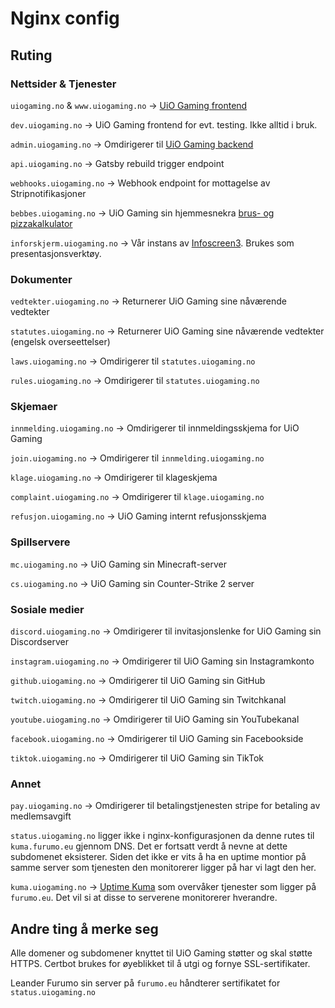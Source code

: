 # Nginx config

## Ruting

### Nettsider & Tjenester

`uiogaming.no` & `www.uiogaming.no` -> [UiO Gaming frontend](https://github.com/UiO-Gaming/uiogaming.no)

`dev.uiogaming.no` -> UiO Gaming frontend for evt. testing. Ikke alltid i bruk.

`admin.uiogaming.no` -> Omdirigerer til [UiO Gaming backend](https://github.com/UiO-Gaming/uiogaming.no-backend)

`api.uiogaming.no` -> Gatsby rebuild trigger endpoint

`webhooks.uiogaming.no` -> Webhook endpoint for mottagelse av Stripnotifikasjoner

`bebbes.uiogaming.no` -> UiO Gaming sin hjemmesnekra [brus- og pizzakalkulator](https://github.com/UiO-Gaming/bebbes)

`inforskjerm.uiogaming.no` -> Vår instans av [Infoscreen3](https://github.com/reaby/infoscreen3/). Brukes som presentasjonsverktøy.

### Dokumenter

`vedtekter.uiogaming.no` -> Returnerer UiO Gaming sine nåværende vedtekter

`statutes.uiogaming.no` -> Returnerer UiO Gaming sine nåværende vedtekter (engelsk overseettelser)

`laws.uiogaming.no` -> Omdirigerer til `statutes.uiogaming.no`

`rules.uiogaming.no` -> Omdirigerer til `statutes.uiogaming.no`

### Skjemaer

`innmelding.uiogaming.no` -> Omdirigerer til innmeldingsskjema for UiO Gaming

`join.uiogaming.no` -> Omdirigerer til `innmelding.uiogaming.no`

`klage.uiogaming.no` -> Omdirigerer til klageskjema

`complaint.uiogaming.no` -> Omdirigerer til `klage.uiogaming.no`

`refusjon.uiogaming.no` -> UiO Gaming internt refusjonsskjema

### Spillservere

`mc.uiogaming.no` -> UiO Gaming sin Minecraft-server

`cs.uiogaming.no` -> UiO Gaming sin Counter-Strike 2 server

### Sosiale medier

`discord.uiogaming.no` -> Omdirigerer til invitasjonslenke for UiO Gaming sin Discordserver

`instagram.uiogaming.no` -> Omdirigerer til UiO Gaming sin Instagramkonto

`github.uiogaming.no` -> Omdirigerer til UiO Gaming sin GitHub

`twitch.uiogaming.no` -> Omdirigerer til UiO Gaming sin Twitchkanal

`youtube.uiogaming.no` -> Omdirigerer til UiO Gaming sin YouTubekanal

`facebook.uiogaming.no` -> Omdirigerer til UiO Gaming sin Facebookside

`tiktok.uiogaming.no` -> Omdirigerer til UiO Gaming sin TikTok

### Annet

`pay.uiogaming.no` -> Omdirigerer til betalingstjenesten stripe for betaling av medlemsavgift

`status.uiogaming.no` ligger ikke i nginx-konfigurasjonen da denne rutes til `kuma.furumo.eu` gjennom DNS. Det er fortsatt verdt å nevne at dette subdomenet eksisterer. Siden det ikke er vits å ha en uptime montior på samme server som tjenesten den monitorerer ligger på har vi lagt den her.

`kuma.uiogaming.no` -> [Uptime Kuma](https://github.com/louislam/uptime-kuma) som overvåker tjenester som ligger på `furumo.eu`. Det vil si at disse to serverene monitorerer hverandre.

## Andre ting å merke seg

Alle domener og subdomener knyttet til UiO Gaming støtter og skal støtte HTTPS. Certbot brukes for øyeblikket til å utgi og fornye SSL-sertifikater.

Leander Furumo sin server på `furumo.eu` håndterer sertifikatet for `status.uiogaming.no`
